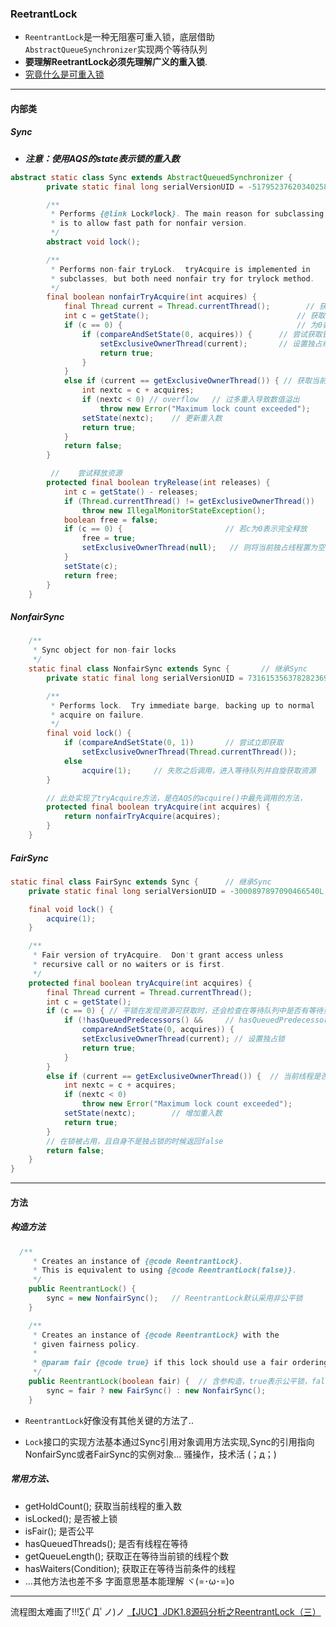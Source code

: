 ### ReetrantLock

- `ReentrantLock`是一种无阻塞可重入锁，底层借助`AbstractQueueSynchronizer`实现两个等待队列
- **要理解ReetrantLock必须先理解广义的重入锁**.
- [究竟什么是可重入锁]("https://blog.csdn.net/rickiyeat/article/details/78314451")

---

####  内部类

##### Sync  

- ***注意：使用AQS的state表示锁的重入数***

```java
abstract static class Sync extends AbstractQueuedSynchronizer {
        private static final long serialVersionUID = -5179523762034025860L;

        /**
         * Performs {@link Lock#lock}. The main reason for subclassing
         * is to allow fast path for nonfair version.
         */
        abstract void lock();

        /**
         * Performs non-fair tryLock.  tryAcquire is implemented in
         * subclasses, but both need nonfair try for trylock method.
         */
        final boolean nonfairTryAcquire(int acquires) {   
            final Thread current = Thread.currentThread();		  // 获取当前线程
            int c = getState();									// 获取当前state
            if (c == 0) {									    // 为0表示无线程持有锁
                if (compareAndSetState(0, acquires)) {		// 尝试获取锁
                    setExclusiveOwnerThread(current);		// 设置独占线程
                    return true;
                }
            }
            else if (current == getExclusiveOwnerThread()) { // 获取当前独占线程
                int nextc = c + acquires;
                if (nextc < 0) // overflow   // 过多重入导致数值溢出
                    throw new Error("Maximum lock count exceeded");
                setState(nextc);	// 更新重入数
                return true;
            }
            return false;
        }

    	 //    尝试释放资源
        protected final boolean tryRelease(int releases) {
            int c = getState() - releases;  			
            if (Thread.currentThread() != getExclusiveOwnerThread())
                throw new IllegalMonitorStateException();
            boolean free = false;
            if (c == 0) {						// 若c为0表示完全释放
                free = true;
                setExclusiveOwnerThread(null);   // 则将当前独占线程置为空
            }
            setState(c);
            return free;					
        }
    }
```





#####  NonfairSync

```java
    /**
     * Sync object for non-fair locks
     */
    static final class NonfairSync extends Sync {		// 继承Sync
        private static final long serialVersionUID = 7316153563782823691L;

        /**
         * Performs lock.  Try immediate barge, backing up to normal
         * acquire on failure.
         */
        final void lock() {
            if (compareAndSetState(0, 1))		// 尝试立即获取
                setExclusiveOwnerThread(Thread.currentThread());
            else
                acquire(1);		// 失败之后调用，进入等待队列并自旋获取资源
        }

        // 此处实现了tryAcquire方法，是在AQS的acquire()中最先调用的方法，
        protected final boolean tryAcquire(int acquires) {
            return nonfairTryAcquire(acquires);
        }
    }
```



##### FairSync

```java
static final class FairSync extends Sync {		// 继承Sync
    private static final long serialVersionUID = -3000897897090466540L;

    final void lock() {
        acquire(1);
    }

    /**
     * Fair version of tryAcquire.  Don't grant access unless
     * recursive call or no waiters or is first.
     */
    protected final boolean tryAcquire(int acquires) {
        final Thread current = Thread.currentThread();
        int c = getState();
        if (c == 0) { // 平锁在发现资源可获取时，还会检查在等待队列中是否有等待更久的线程
            if (!hasQueuedPredecessors() &&		// hasQueuedPredecessors()未查询是否有前驱Node
                compareAndSetState(0, acquires)) {
                setExclusiveOwnerThread(current); // 设置独占锁
                return true;
            }
        }
        else if (current == getExclusiveOwnerThread()) {  // 当前线程是否独占,继续加重入值
            int nextc = c + acquires;
            if (nextc < 0)
                throw new Error("Maximum lock count exceeded");
            setState(nextc);		// 增加重入数
            return true;
        }
        // 在锁被占用，且自身不是独占锁的时候返回false
        return false;
    }
}
```

---

#### 方法

##### 构造方法

```java
  /**
     * Creates an instance of {@code ReentrantLock}.
     * This is equivalent to using {@code ReentrantLock(false)}.
     */
    public ReentrantLock() {		
        sync = new NonfairSync();   // ReentrantLock默认采用非公平锁
    }

    /**
     * Creates an instance of {@code ReentrantLock} with the
     * given fairness policy.
     *
     * @param fair {@code true} if this lock should use a fair ordering policy
     */
    public ReentrantLock(boolean fair) {  // 含参构造，true表示公平锁，false表示非公平锁
        sync = fair ? new FairSync() : new NonfairSync();
    }
```

- `ReentrantLock`好像没有其他关键的方法了..

- `Lock`接口的实现方法基本通过Sync引用对象调用方法实现,Sync的引用指向NonfairSync或者FairSync的实例对象... 骚操作，技术活 (；д；)



##### 常用方法、

- getHoldCount();			  获取当前线程的重入数
- isLocked();				  是否被上锁
- isFair();	           		          是否公平
- hasQueuedThreads();		   是否有线程在等待
- getQueueLength();		    获取正在等待当前锁的线程个数
- hasWaiters(Condition);	    获取正在等待当前条件的线程
- ...其他方法也差不多 字面意思基本能理解 ヾ(=･ω･=)o



---



流程图太难画了!!!∑(ﾟДﾟノ)ノ  [【JUC】JDK1.8源码分析之ReentrantLock（三）](https://www.cnblogs.com/leesf456/p/5383609.html)